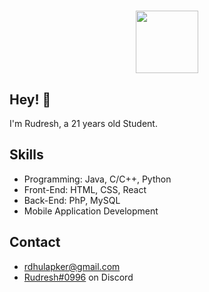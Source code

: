 <h1 align="center">
  <img style="height: 100px; width: 700pxs;" src="https://www.gifcen.com/wp-content/uploads/2022/07/discord-banner-gif-5.gif" />
</h1>

## Hey! 👋
I'm Rudresh, a 21 years old Student.

## Skills
- Programming: Java, C/C++, Python
- Front-End: HTML, CSS, React
- Back-End: PhP, MySQL
- Mobile Application Development
## Contact
- rdhulapker@gmail.com
- [Rudresh#0996](./) on Discord
